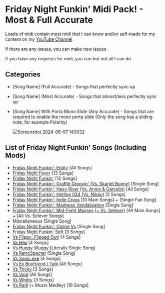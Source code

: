 
# Friday Night Funkin' Midi Pack! - Most & Full Accurate

Loads of midi contain most midi that I can know and/or self-made for my content on my [YouTube Channel](https://www.youtube.com/channel/UCqNkUuUOYPHVsIpgk3FBStg)

If there are any issues, you can make new issues

If you have any requests for midi, you can but not all I can do


## Categories

- [Song Name] (Full Accurate) - Songs that perfectly sync up

- [Song Name] (Most Accurate) - Songs that almost/less perfectly sync up

- [Song Name] With Porta Mono Slide (Any Accurate) - Songs that are required to enable the mono porta slide (Only the song has a sliding note, for example Polarity)

  ![Screenshot 2024-06-07 143032](https://github.com/FujiwaraZachWatterson/MIDI-FNF-Full-And-Most-Accurate/assets/109717730/37381f45-bf38-4df0-b22f-ccc9b74c208b)
## List of Friday Night Funkin' Songs (Including Mods)

- [Friday Night Funkin': Entity](https://gamebanana.com/mods/284934) [All Songs]
- [Friday Night Fever](https://gamebanana.com/mods/310465) [13 Songs]
- [Friday Night Funkin'](https://ninja-muffin24.itch.io/funkin) [12 Songs]
- [Friday Night Funkin': Graffiti Groovin' (Vs. Skarlet Bunny)](https://gamebanana.com/mods/409366) [Single Song]
- [Friday Night Funkin': Hazy River (Vs. Annie & Garcello)](https://gamebanana.com/mods/374660) [All Songs]
- [Friday Night Funkin': Hotline 024 (Vs. Nikku)](https://gamebanana.com/mods/373298) [2 Songs]
- [Friday Night Funkin': Indie Cross](https://gamejolt.com/games/indiecross/643540) [10 Main Songs] + [Single Fan Song]
- [Friday Night Funkin': Madness Vandalization](https://gamebanana.com/mods/327032) [Single Song]
- [Friday Night Funkin': Mid-Fight Masses](https://tmm69.itch.io/fnf-mid-fight-masses) [(+ Vs. Selever)](https://gamejolt.com/games/fnf-vs-selever/650777) [All Main Songs] + [All Vs. Selever Songs]
- Miscellaneous [Single Song]
- [Friday Night Funkin': Online Vs](https://gamebanana.com/mods/286594) [Single Song]
- [Friday Night Funkin' Soft](https://gamebanana.com/mods/312803) [3 Songs]
- [Vs Flippy: Flipped Out!](https://gamebanana.com/mods/408214) [4 Songs]
- [Vs Hex](https://gamebanana.com/mods/44225) [4 Songs]
- [Vs Huggy Wuggy](https://gamejolt.com/games/huggywuggyfnf/657741) [Literally Single Song]
- [Vs RetroSpecter](https://gamebanana.com/mods/317366) [Single Song]
- [Vs Sonic.exe](https://gamebanana.com/mods/316022) [4 Songs]
- [Vs Ex Boyfriend / Tabi](https://gamebanana.com/mods/286388) [All Songs]
- [Vs Tricky](https://gamebanana.com/mods/44334) [3 Songs]
- [Vs Void](https://gamebanana.com/mods/307819) [All Songs]
- [Vs Whitty](https://gamebanana.com/mods/354884) [3 Songs]
- [Vs Radi](https://gamebanana.com/mods/403483) (+ Muzix Medley) [16 Songs]
